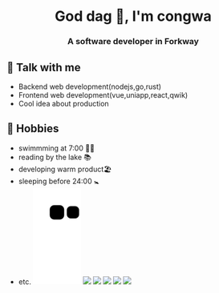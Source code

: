 <h1 align="center">God dag 👋,  I'm congwa </h1>
<h3 align="center">A software developer in Forkway </h3>

<!-- ## 🏗 Current Working
- 📋 [CāiCí-猜词](https://caici.forkway.cn)
- 🥞 [WpsFigmaSync](https://wps-figma-sync.netlify.app/)
 -->


<!-- ## 💻 Nice Project
- 📃 [51cwj-我要传文件](https://51cwj.com)
- 👓 [BookCentro-起阅](https://web-uat.bookcentro.net/zh-HK/)
 -->


## 💬 Talk with me 
- Backend web development(nodejs,go,rust)
- Frontend web development(vue,uniapp,react,qwik)
- Cool idea about production

## 📅 Hobbies
- swimmming at 7:00  🏊‍♀️
- reading by the lake 📚
- developing warm product🏖
- sleeping before 24:00 🚼
- etc.
![](https://raw.githubusercontent.com/congwa/congwa/main/assets/github-contribution-grid-snake.svg)
![](https://github-profile-summary-cards.vercel.app/api/cards/profile-details?username=congwa&theme=github_dark)
![](https://github-profile-summary-cards.vercel.app/api/cards/repos-per-language?username=congwa&theme=github_dark)
![](https://github-profile-summary-cards.vercel.app/api/cards/most-commit-language?username=congwa&theme=github_dark)
![](https://github-profile-summary-cards.vercel.app/api/cards/stats?username=congwa&theme=github_dark)
![](https://github-profile-summary-cards.vercel.app/api/cards/productive-time?username=congwa&theme=github_dark)

